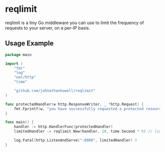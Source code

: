 # reqlimit

reqlimit is a tiny Go middleware you can use to limit the frequency of requests to your server, on a per-IP basis.

## Usage Example

```go
package main

import (
	"fmt"
	"log"
	"net/http"
	"time"

	"github.com/johnathanhowell/reqlimit"
)

func protectedHandler(w http.ResponseWriter, _ *http.Request) {
	fmt.Fprintf(w, "you have successfully requested a protected resource!")
}

func main() {
	handler := http.HandlerFunc(protectedHandler)
	limitedHandler := reqlimit.New(handler, 10, time.Second * 5) // limit the handler to 10 requests every 5 seconds. 

	log.Fatal(http.ListenAndServe(":8080", limitedHandler) )
}
```
